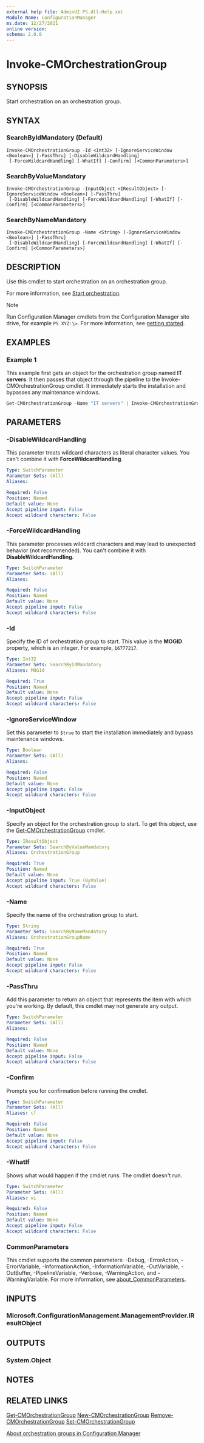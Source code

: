 ```yaml
---
external help file: AdminUI.PS.dll-Help.xml
Module Name: ConfigurationManager
ms.date: 12/27/2021
online version:
schema: 2.0.0
---
```


# Invoke-CMOrchestrationGroup

## SYNOPSIS

Start orchestration on an orchestration group.

## SYNTAX

### SearchByIdMandatory (Default)
```
Invoke-CMOrchestrationGroup -Id <Int32> [-IgnoreServiceWindow <Boolean>] [-PassThru] [-DisableWildcardHandling]
 [-ForceWildcardHandling] [-WhatIf] [-Confirm] [<CommonParameters>]
```

### SearchByValueMandatory
```
Invoke-CMOrchestrationGroup -InputObject <IResultObject> [-IgnoreServiceWindow <Boolean>] [-PassThru]
 [-DisableWildcardHandling] [-ForceWildcardHandling] [-WhatIf] [-Confirm] [<CommonParameters>]
```

### SearchByNameMandatory
```
Invoke-CMOrchestrationGroup -Name <String> [-IgnoreServiceWindow <Boolean>] [-PassThru]
 [-DisableWildcardHandling] [-ForceWildcardHandling] [-WhatIf] [-Confirm] [<CommonParameters>]
```

## DESCRIPTION

Use this cmdlet to start orchestration on an orchestration group.

For more information, see [Start orchestration](/mem/configmgr/sum/deploy-use/create-orchestration-groups#start-orchestration).

> [!NOTE]
> Run Configuration Manager cmdlets from the Configuration Manager site drive, for example `PS XYZ:\>`. For more information, see [getting started](/powershell/sccm/overview).

## EXAMPLES

### Example 1

This example first gets an object for the orchestration group named **IT servers**. It then passes that object through the pipeline to the Invoke-CMOrchestrationGroup cmdlet. It immediately starts the installation and bypasses any maintenance windows.

```powershell
Get-CMOrchestrationGroup -Name "IT servers" | Invoke-CMOrchestrationGroup -IgnoreServiceWindow $true
```

## PARAMETERS

### -DisableWildcardHandling

This parameter treats wildcard characters as literal character values. You can't combine it with **ForceWildcardHandling**.

```yaml
Type: SwitchParameter
Parameter Sets: (All)
Aliases:

Required: False
Position: Named
Default value: None
Accept pipeline input: False
Accept wildcard characters: False
```

### -ForceWildcardHandling

This parameter processes wildcard characters and may lead to unexpected behavior (not recommended). You can't combine it with **DisableWildcardHandling**.

```yaml
Type: SwitchParameter
Parameter Sets: (All)
Aliases:

Required: False
Position: Named
Default value: None
Accept pipeline input: False
Accept wildcard characters: False
```

### -Id

Specify the ID of orchestration group to start. This value is the **MOGID** property, which is an integer. For example, `16777217`.

```yaml
Type: Int32
Parameter Sets: SearchByIdMandatory
Aliases: MOGId

Required: True
Position: Named
Default value: None
Accept pipeline input: False
Accept wildcard characters: False
```

### -IgnoreServiceWindow

Set this parameter to `$true` to start the installation immediately and bypass maintenance windows.

```yaml
Type: Boolean
Parameter Sets: (All)
Aliases:

Required: False
Position: Named
Default value: None
Accept pipeline input: False
Accept wildcard characters: False
```

### -InputObject

Specify an object for the orchestration group to start. To get this object, use the [Get-CMOrchestrationGroup](Get-CMOrchestrationGroup.md) cmdlet.

```yaml
Type: IResultObject
Parameter Sets: SearchByValueMandatory
Aliases: OrchestrationGroup

Required: True
Position: Named
Default value: None
Accept pipeline input: True (ByValue)
Accept wildcard characters: False
```

### -Name

Specify the name of the orchestration group to start.

```yaml
Type: String
Parameter Sets: SearchByNameMandatory
Aliases: OrchestrationGroupName

Required: True
Position: Named
Default value: None
Accept pipeline input: False
Accept wildcard characters: False
```

### -PassThru

Add this parameter to return an object that represents the item with which you're working. By default, this cmdlet may not generate any output.

```yaml
Type: SwitchParameter
Parameter Sets: (All)
Aliases:

Required: False
Position: Named
Default value: None
Accept pipeline input: False
Accept wildcard characters: False
```

### -Confirm

Prompts you for confirmation before running the cmdlet.

```yaml
Type: SwitchParameter
Parameter Sets: (All)
Aliases: cf

Required: False
Position: Named
Default value: None
Accept pipeline input: False
Accept wildcard characters: False
```

### -WhatIf

Shows what would happen if the cmdlet runs. The cmdlet doesn't run.

```yaml
Type: SwitchParameter
Parameter Sets: (All)
Aliases: wi

Required: False
Position: Named
Default value: None
Accept pipeline input: False
Accept wildcard characters: False
```

### CommonParameters
This cmdlet supports the common parameters: -Debug, -ErrorAction, -ErrorVariable, -InformationAction, -InformationVariable, -OutVariable, -OutBuffer, -PipelineVariable, -Verbose, -WarningAction, and -WarningVariable. For more information, see [about_CommonParameters](http://go.microsoft.com/fwlink/?LinkID=113216).

## INPUTS

### Microsoft.ConfigurationManagement.ManagementProvider.IResultObject

## OUTPUTS

### System.Object

## NOTES

## RELATED LINKS

[Get-CMOrchestrationGroup](Get-CMOrchestrationGroup.md)
[New-CMOrchestrationGroup](New-CMOrchestrationGroup.md)
[Remove-CMOrchestrationGroup](Remove-CMOrchestrationGroup.md)
[Set-CMOrchestrationGroup](Set-CMOrchestrationGroup.md)

[About orchestration groups in Configuration Manager](/mem/configmgr/sum/deploy-use/orchestration-groups)
